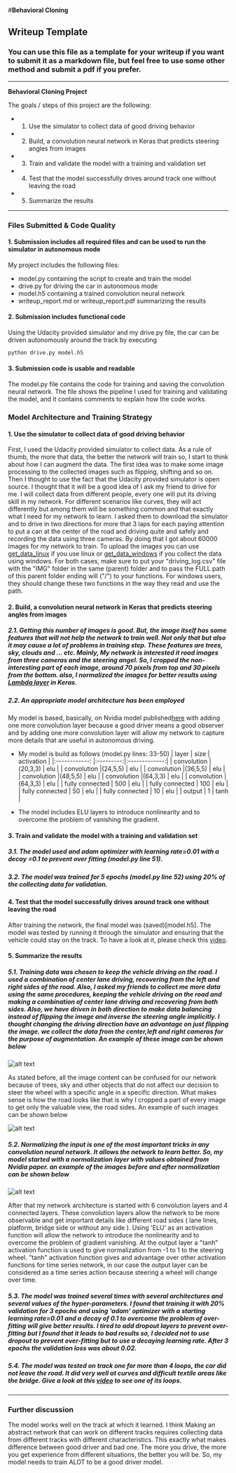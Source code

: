 #**Behavioral Cloning** 

## Writeup Template

### You can use this file as a template for your writeup if you want to submit it as a markdown file, but feel free to use some other method and submit a pdf if you prefer.

---

**Behavioral Cloning Project**

The goals / steps of this project are the following:
* 1. Use the simulator to collect data of good driving behavior
* 2. Build, a convolution neural network in Keras that predicts steering angles from images
* 3. Train and validate the model with a training and validation set
* 4. Test that the model successfully drives around track one without leaving the road
* 5. Summarize the results 


[//]: # (Image References)

[image1]: ./test_images/image_1.png "img from three cameras"
[image2]: ./test_images/image_2.png "cropping imgs"
[image3]: ./test_images/image_3.png "normalized Image"


---
### Files Submitted & Code Quality

#### 1. Submission includes all required files and can be used to run the simulator in autonomous mode

My project includes the following files:
* model.py containing the script to create and train the model
* drive.py for driving the car in autonomous mode
* model.h5 containing a trained convolution neural network 
* writeup_report.md or writeup_report.pdf summarizing the results

#### 2. Submission includes functional code
Using the Udacity provided simulator and my drive.py file, the car can be driven autonomously around the track by executing 
```sh
python drive.py model.h5
```

#### 3. Submission code is usable and readable

The model.py file contains the code for training and saving the convolution neural network. The file shows the pipeline I used for training and validating the model, and it contains comments to explain how the code works.

### Model Architecture and Training Strategy

#### 1. Use the simulator to collect data of good driving behavior
First, I used the Udacity provided simulator to collect data. As a rule of thumb, the more that data, the better the network will train so, I start to think about how I can augment the data. The first idea was to make some image processing to the collected images such as flipping, shifting and so on. Then I thought to use the fact that the Udacity provided simulator is open source. I thought that it will be a good idea of I ask my friend to drive for me. I will collect data from different people, every one will put its driving skill in my network. For different scenarios like curves, they will act differently but among them will be something common and that exactly what I need for my network to learn. I asked them to download the simulator and to drive in two directions for more that 3 laps for each paying attention to put a can at the center of the road and driving quite and safely and recording the data using three cameras. By doing that I got about 60000 images for my network to train. To upload the images you can use [get_data_linux](get_data_linux.py) if you use linux or [get_data_windows](get_data_windows.py) if you collect the data  using windows. For both cases, make sure to put your "driving_log.csv" file with the "IMG" folder in the same (parent) folder and to pass the FULL path of this parent folder ending will ("/") to your functions. For windows users, they should change these two functions in the way they read and use the path.

#### 2. Build, a convolution neural network in Keras that predicts steering angles from images
##### 2.1. Getting this number of images is good. But, the image itself has some features that will not help the network to train well. Not only that but also it may cause a lot of problems in training step. These features are trees, sky, clouds and ... etc. Mainly, My network is interested it road images from three cameras and the steering angel. So, I cropped the non-interesting part of each image, around 70 pixels from top and 30 pixels from the bottom. also, I normalized the images for better results using [Lambda layer](https://keras.io/layers/core/#lambda) in Keras.  
##### 2.2. An appropriate model architecture has been employed
My model is based, basically, on Nvidia model published[here](https://devblogs.nvidia.com/parallelforall/deep-learning-self-driving-cars/) with adding one more convolution layer because a good driver means a good observer and by adding one more convolution layer will allow my network to capture more details that are useful in autonomous driving.

* My model is build as follows (model.py lines: 33-50)
|	layer 			|	size 	|	activation 	|
|:------------:		|:---------:|:-------------:|
| convolution		|(20,3,3)	|	elu			|
| convolution 		|(24,5,5)	|	elu			|
| convolution 		|(36,5,5)	|	elu			|
| convolution 		|(48,5,5) 	|	elu			|
| convolution 		|(64,3,3) 	|	elu			|
| convolution 		|(64,3,3)	|	elu			|
| fully connected 	|	500		|	elu			|
| fully connected 	|	100		|	elu			|
| fully connected 	|	50 		|	elu			|
| fully connected 	|	10 		|	elu			|
| output 			|	1		|	tanh		|
 

* The model includes ELU layers to introduce nonlinearity and to overcome the problem of vanishing the gradient.

#### 3. Train and validate the model with a training and validation set
##### 3.1. The model used and adam optimizer with learning rate=0.01 with a decay =0.1 to prevent over fitting (model.py line 51).
##### 3.2. The model was trained for 5 epochs (model.py line 52) using 20% of the collecting data for validation.

#### 4. Test that the model successfully drives around track one without leaving the road
After training the network, the final model was (saved)[model.h5]. The model was tested by running it through the simulator and ensuring that the vehicle could stay on the track. To have a look at it, please check this [video](run1.mp4).
 
#### 5. Summarize the results

##### 5.1. Training data was chosen to keep the vehicle driving on the road. I used a combination of center lane driving, recovering from the left and right sides of the road. Also, I asked my friends to collect me more data using the same procedures, keeping the vehicle driving on the road and making a combination of center lane driving and recovering from both sides. Also, we have driven in both direction to make data balancing instead of flipping the image and inverse the steering angle implicitly. I thought changing the driving direction have an advantage on just flipping the image. we collect the data from the center,left and right cameras for the purpose of augmentation. An example of these image can be shown below

![alt text][image1]

As stated before, all the image content can be confused for our network because of trees, sky and other objects that do not affect our decision to steer the wheel with a specific angle in a specific direction. What makes sense is how the road looks like that is why I cropped a part of every image to get only the valuable view, the road sides. An example of such images can be shown below

![alt text][image2]

##### 5.2. Normalizing the input is one of the most important tricks in any convolution neural network. It allows the network to learn better. So, my model started with a normalization layer with values obtained from Nvidia paper. an example of the images before and after normalization can be shown below

![alt text][image3]

After that my network architecture is started with 6 convolution layers and 4 connected layers. These convolution layers allow the network to be more observable and get important details like different road sides ( lane lines, platform, bridge side or without any side ). Using 'ELU' as an activation function will allow the network to introduce the nonlinearity and to overcome the problem of gradient vanishing. At the output layer a "tanh" activation function is used to give normalization from -1 to 1 to the steering wheel. "tanh" activation function gives and advantage over other activation functions for time series network, in our case the output layer can be considered as a time series action because steering a wheel will change over time.
##### 5.3. The model was trained several times with several architectures and several values of the hyper-parameters. I found that training it with 20% validation for 3 epochs and using 'adam' optimizer with a starting learning rate=0.01 and a decay of 0.1 to overcome the problem of over-fitting will give better results. I tired to add dropout layers to prevent over-fitting but I found that it leads to bad results so, I decided not to use dropout to prevent over-fitting but to use a decaying learning rate. After 3 epochs the validation loss was about 0.02.
##### 5.4. The model was tested on track one for more than 4 loops, the car did not leave the road. It did very well at curves and difficult textile areas like the bridge. Give a look at this [video](run1.mp4) to see one of its loops.

---
### Further discussion
The model works well on the track at which it learned. I think Making an abstract network that can work on different tracks requires collecting data from different tracks with different characteristics. This exactly what makes difference between good driver and bad one. The more you drive, the more you get experience from different situations, the better you will be. So, my model needs to train ALOT to be a good driver model.
